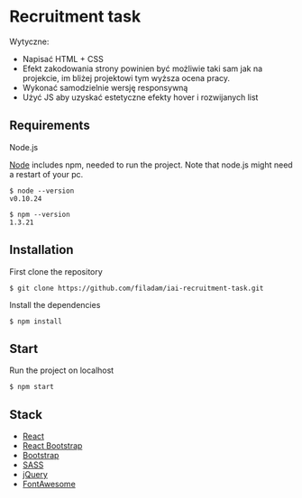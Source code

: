 
# Recruitment task

Wytyczne:
- Napisać HTML + CSS
- Efekt zakodowania strony powinien być możliwie taki sam jak na projekcie, im bliżej projektowi tym wyższa ocena pracy.
- Wykonać samodzielnie wersję responsywną
- Użyć JS aby uzyskać estetyczne efekty hover i rozwijanych list 

## Requirements

Node.js

[Node](http://nodejs.org/) includes npm, needed to run the project. Note that node.js might need a restart of your pc.

    $ node --version
    v0.10.24

    $ npm --version
    1.3.21

## Installation
First clone the repository

    $ git clone https://github.com/filadam/iai-recruitment-task.git

Install the dependencies

    $ npm install
    
## Start
Run the project on localhost

    $ npm start

## Stack
- [React](http://facebook.github.io/react) 
- [React Bootstrap](https://react-bootstrap.github.io/)
- [Bootstrap](https://getbootstrap.com/)
- [SASS](https://sass-lang.com/)
- [jQuery](https://jquery.com/)
- [FontAwesome](https://fontawesome.com/)